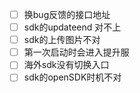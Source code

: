 - [ ] 换bug反馈的接口地址
- [ ] sdk的updateend 对不上
- [ ] sdk的上传图片不对
- [ ] 第一次启动时会进入提升服
- [ ] 海外sdk没有切换入口
- [ ] sdk的openSDK时机不对